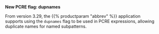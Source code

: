 ---
---
<!-- DISCLAIMER: This file is based on the syslog-ng Open Source Edition documentation https://github.com/balabit/syslog-ng-ose-guides/commit/2f4a52ee61d1ea9ad27cb4f3168b95408fddfdf2 and is used under the terms of The syslog-ng Open Source Edition Documentation License. The file has been modified by Axoflow. -->
**New PCRE flag: dupnames**

From version 3.29, the {{% productparam "abbrev" %}} application supports using the `dupnames` flag to be used in PCRE expressions, allowing duplicate names for named subpatterns.
